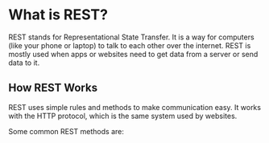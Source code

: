 # What is REST?
REST stands for Representational State Transfer. It is a way for computers (like your phone or laptop) to talk to each other over the internet. REST is mostly used when apps or websites need to get data from a server or send data to it.

## How REST Works
REST uses simple rules and methods to make communication easy. It works with the HTTP protocol, which is the same system used by websites.

Some common REST methods are:







